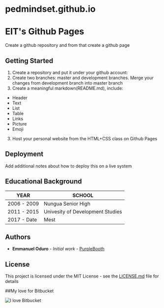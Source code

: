 # pedmindset.github.io

# EIT's Github Pages

Create a github repository and from that create a github page

## Getting Started

1. Create a repository and put it under your github account:
2. Create two branches: master and development branches. Merge your changes from development branch into master branch
3. Create a meaningful markdown(README.md), include: 
* Header 
* Text
* List
* Table
* Links
* Picture 
* Emoji 
3. 	Host your personal website from the HTML+CSS class on Github Pages


## Deployment

Add additional notes about how to deploy this on a live system

## Educational Background

YEAR | SCHOOL
-----|-------
2006 - 2009 | Nungua Senior High
2011 - 2015 | Univesity of Development Studies
2017 - Date | Mest


## Authors

* **Emmanuel Oduro** - *Initial work* - [PurpleBooth](https://github.com/pedmindset)

## License

This project is licensed under the MIT License - see the [LICENSE.md](LICENSE.md) file for details

##My love for Bitbucket

![I love Bitbucket](http://octodex.github.com/images/octdrey-catburn.jpg)


